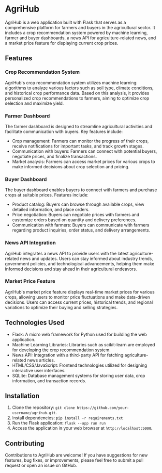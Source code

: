 # AgriHub

AgriHub is a web application built with Flask that serves as a comprehensive platform for farmers and buyers in the agricultural sector. It includes a crop recommendation system powered by machine learning, farmer and buyer dashboards, a news API for agriculture-related news, and a market price feature for displaying current crop prices.

## Features

### Crop Recommendation System
AgriHub's crop recommendation system utilizes machine learning algorithms to analyze various factors such as soil type, climate conditions, and historical crop performance data. Based on this analysis, it provides personalized crop recommendations to farmers, aiming to optimize crop selection and maximize yield.

### Farmer Dashboard
The farmer dashboard is designed to streamline agricultural activities and facilitate communication with buyers. Key features include:
- Crop management: Farmers can monitor the progress of their crops, receive notifications for important tasks, and track growth stages.
- Communication with buyers: Farmers can connect with potential buyers, negotiate prices, and finalize transactions.
- Market analysis: Farmers can access market prices for various crops to make informed decisions about crop selection and pricing.

### Buyer Dashboard
The buyer dashboard enables buyers to connect with farmers and purchase crops at suitable prices. Features include:
- Product catalog: Buyers can browse through available crops, view detailed information, and place orders.
- Price negotiation: Buyers can negotiate prices with farmers and customize orders based on quantity and delivery preferences.
- Communication with farmers: Buyers can communicate with farmers regarding product inquiries, order status, and delivery arrangements.

### News API Integration
AgriHub integrates a news API to provide users with the latest agriculture-related news and updates. Users can stay informed about industry trends, government policies, and technological advancements, helping them make informed decisions and stay ahead in their agricultural endeavors.

### Market Price Feature
AgriHub's market price feature displays real-time market prices for various crops, allowing users to monitor price fluctuations and make data-driven decisions. Users can access current prices, historical trends, and regional variations to optimize their buying and selling strategies.

## Technologies Used
- Flask: A micro web framework for Python used for building the web application.
- Machine Learning Libraries: Libraries such as scikit-learn are employed for developing the crop recommendation system.
- News API: Integration with a third-party API for fetching agriculture-related news articles.
- HTML/CSS/JavaScript: Frontend technologies utilized for designing interactive user interfaces.
- SQLite: Database management systems for storing user data, crop information, and transaction records.

## Installation
1. Clone the repository:
   `git clone https://github.com/your-username/agrihub.git`.
2. Install dependencies:
  `pip install -r requirements.txt`
3. Run the Flask application:
  `flask --app run run`
4. Access the application in your web browser at `http://localhost:5000`.

## Contributing
Contributions to AgriHub are welcome! If you have suggestions for new features, bug fixes, or improvements, please feel free to submit a pull request or open an issue on GitHub.

